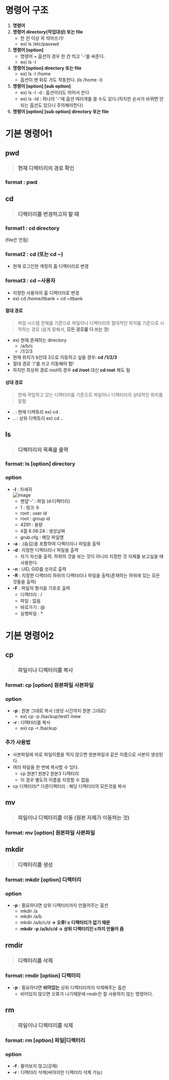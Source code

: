 # 명령어 구조
1. **명령어**
2. **명령어 directory(작업대상) 또는 file**
    * 한 칸 이상 꼭 띄어쓰기!
    * ex) ls /etc/passwd
3. **명령어 [option]**
    * 명령어 + 옵션의 경우 한 칸 띄고 '-'를 써준다.
    * ex) ls -l
4. **명령어 [option] directory 또는 file**
    * ex) ls -l /home
    * 옵션이 맨 뒤로 가도 작동한다. (ls /home -l)
5. **명령어 [option] [sub option]**
    * ex) ls -l -d : 옵션끼리도 띄어서 쓴다
    * ex) ls -ld : 하나의 '-'에 옵션 여러개를 쓸 수도 있다.(하지만 순서가 바뀌면 안되는 옵션도 있으니 주의해야한다)
6. **명령어 [option] [sub option] directory 또는 file**

# 기본 명령어1
## pwd
> ### 현재 디렉터리의 경로 확인
### format : pwd

## cd
> ### 디렉터리를 변경하고자 할 때
### format1 : cd directory
(file은 안됨)
### format2 : cd (또는 cd ~)
* 현재 로그인한 계정의 홈 디렉터리로 변경
### format3 : cd ~사용자
* 지정한 사용자의 홈 디렉터리로 변경
* ex) cd /home/itbank = cd ~itbank

#### 절대 경로
> 파일 시스템 전체를 기준으로 파일이나 디렉터리의 절대적인 위치를 기준으로 시작하는 경로 (쉽게 말해서, **모든 경로를 다 쓰는 것**)
* ex) 현재 존재하는 directory
  * /a/b/c
  * /1/2/3
* 현재 위치가 b인데 3으로 이동하고 싶을 경우: **cd /1/2/3**
* 절대 경로 '/'를 쓰고 이동해야 함!
* 하지만 최상위 경로 root의 경우 **cd /root** 대신 **cd root** 해도 됨
#### 상대 경로
> 현재 작업하고 있는 디렉터리를 기준으로 파일이나 디렉터리의 상대적인 위치를 말함
* . : 현재 디렉토리  ex) cd .
* .. : 상위 디렉토리  ex) cd ..

## ls
> ### 디렉터리의 목록을 출력
### format: ls [option] directory
### option
* **-l** : 자세히  
   ![image](https://user-images.githubusercontent.com/79209568/113582548-78599e80-9663-11eb-851b-6da3d542126a.png)
  * 맨앞'-' : 파일 (d:디렉터리)
  * 1 : 링크 수
  * root : user id
  * root : group id
  * 4291 : 용량
  * 4월 6 06:24 : 생성날짜
  * grub.cfg : 해당 파일명
* **-a** : .(숨김)을 포함하여 디렉터리나 파일을 출력
* **-d** : 지정한 디렉터리나 파일을 출력
  * 자기 자신을 출력. 하위의 것을 보는 것이 아니라 지정한 것 자체를 보고싶을 때 사용한다.
* **-n** : UID, GID를 숫자로 출력
* **-R** : 지정한 디렉터리 하위의 디렉터리나 파일을 출력(존재하는 하위에 있는 모든 것들을 출력)
* **-F** : 파일의 형식을 기호로 출력
  * 디렉터리 : /
  * 파일 : 없음
  * 바로가기 : @
  * 실행파일 : \*

# 기본 명령어2
## cp
> ### 파일이나 디렉터리를 복사
### format: cp [option] 원본파일 사본파일
### option
* **-p** : 원본 그대로 복사 (생성 시간까지 원본 그대로)
  * ex) cp -p /backup/test1 /new
* **-r** : 디렉터리를 복사
  * ex) cp -r /backup
### 추가 사용법
* 사본파일에 따로 파일이름을 적지 않으면 원본파일과 같은 이름으로 사본이 생성된다.
* 여러 파일을 한 번에 복사할 수 있다.
  * cp 원본1 원본2 원본3 디렉터리
  * 이 경우 별도의 이름을 지정할 수 없음
* cp 디렉터러/\* 다른디렉터리 : 해당 디렉터리의 모든것을 복사

## mv
> ### 파일이나 디렉터리를 이동 (원본 자체가 이동하는 것)
### format: mv [option] 원본파일 사본파일

## mkdir
> ### 디렉터리를 생성
### format: mkdir [option] 디렉터리
### option
* **-p** : 필요하다면 상위 디렉터리까지 만들어주는 옵션
  * mkdir /a
  * mkdir /a/b
  * mkdir /a/b/c/d  **→ 오류! c 디렉터리가 없기 때문**
  * **mkdir -p /a/b/c/d  → 상위 디렉터리인 c까지 만들어 줌**

## rmdir
> ### 디렉터리를 삭제
### format: rmdir [option] 디렉터리
* **-p** : 필요하다면 **비어있는** 상위 디렉터리까지 삭제해주는 옵션
  * 비어있지 않으면 오류가 나기때문에 rmdir은 잘 사용하지 않는 명령어다.

## rm
> ### 파일이나 디렉터리를 삭제
### format: rm [option] 파일|디렉터리
### option
* **-f** : 물어보지 않고(강제)
* **-r** : 디렉터리 삭제(써야지만 디렉터리 삭제 가능)







